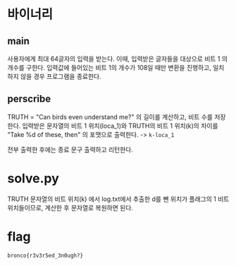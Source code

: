# 바이너리
## main
사용자에게 최대 64글자의 입력을 받는다. 
이때, 입력받은 글자들을 대상으로 비트 1 의 개수를 구한다. 
입력값에 들어있는 비트 1의 개수가 108일 때만 변환을 진행하고, 일치하지 않을 경우 프로그램을 종료한다. 

## perscribe

TRUTH = "Can birds even understand me?" 의 길이를 계산하고, 비트 수를 저장한다. 
입력받은 문자열의 비트 1 위치(loca_1)와 TRUTH의 비트 1 위치(k)의 차이를 "Take %d of these, then" 의 포맷으로 출력한다. 
-> `k-loca_1`

전부 출력한 후에는 종료 문구 출력하고 리턴한다.

# solve.py
TRUTH 문자열의 비트 위치(k) 에서 log.txt에서 추출한 d를 뺀 위치가 플래그의 1 비트 위치들이므로, 계산한 후 문자열로 복원하면 된다. 

# flag
```
bronco{r3v3r5ed_3n0ugh?}
```
